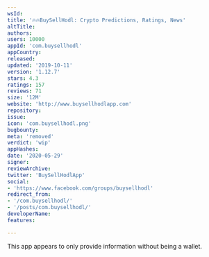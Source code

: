 ```yaml
---
wsId: 
title: '🔥🔥BuySellHodl: Crypto Predictions, Ratings, News'
altTitle: 
authors: 
users: 10000
appId: 'com.buysellhodl'
appCountry: 
released: 
updated: '2019-10-11'
version: '1.12.7'
stars: 4.3
ratings: 157
reviews: 71
size: '12M'
website: 'http://www.buysellhodlapp.com'
repository: 
issue: 
icon: 'com.buysellhodl.png'
bugbounty: 
meta: 'removed'
verdict: 'wip'
appHashes: 
date: '2020-05-29'
signer: 
reviewArchive: 
twitter: 'BuySellHodlApp'
social:
- 'https://www.facebook.com/groups/buysellhodl'
redirect_from:
- '/com.buysellhodl/'
- '/posts/com.buysellhodl/'
developerName: 
features: 

---
```


This app appears to only provide information without being a wallet.
